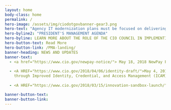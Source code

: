 ```yaml
---
layout: home
body-class: home
permalink: /
hero-image: /assets/img/ciodotgovbanner-gear3.png
hero-text: "Agency IT modernization plans must be focused on delivering better service to the public, and in doing so should be developed in furtherance of these priorities. This will result in building and maintaining a modern, secure, and resilient IT, which improves the lives of the American public."
hero-byline2: "PRESIDENT'S MANAGEMENT AGENDA"
hero-byline: LEARN MORE ABOUT THE ROLE OF THE CIO COUNCIL IN IMPLEMENTING THE CROSS-AGENCY PRIORITY GOALS.
hero-button-text: Read More
hero-button-link: /PMA-landing/
banner-heading: NEWS AND UPDATES
banner-text: 
  - <a href="https://www.cio.gov/newpay-notice/"> May 18, 2018 NewPay Pre-Solicitation Notice Release</a><br>
  
  - <A HREF="https://www.cio.gov/2018/04/06/identity-draft/">May 4, 2018 Strengthening the Cybersecurity of Federal Agencies 
    through Improved Identity, Credential, and Access Management (ICAM)</A><br>
    
  - <A HREF="https://www.cio.gov/2018/03/15/innovation-sandbox-launch/">March 15, 2018 READ THE LATEST FROM THE CIO COMMUNITY</A> <br><br>

banner-button-text: 
banner-button-link: 
---
```


